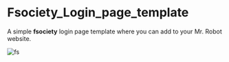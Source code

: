 # Fsociety_Login_page_template

A simple <b>fsociety</b> login page template where you can add to your Mr. Robot website.

![fs](https://user-images.githubusercontent.com/83230070/163727469-0be46d16-e918-49c6-84ad-69c8d8e50ea3.jpg)
